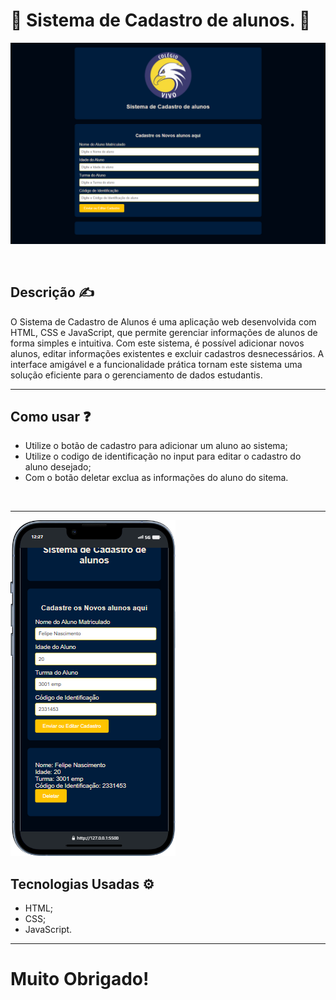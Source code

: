 <h1>&#x1F680; Sistema de Cadastro de alunos. &#x1F680;</h1>
<p>
<img src="./assets/Screenshot_2024-05-26_15-14-19.png" />
</p>

<br>
<h2>Descrição 	&#9997;</h2>
<p>O Sistema de Cadastro de Alunos é uma aplicação web desenvolvida com HTML, CSS e JavaScript, que permite gerenciar informações de alunos de forma simples e intuitiva. Com este sistema, é possível adicionar novos alunos, editar informações existentes e excluir cadastros desnecessários. A interface amigável e a funcionalidade prática tornam este sistema uma solução eficiente para o gerenciamento de dados estudantis.</p>

<hr>
<h2>Como usar &#10067;</h2>
<ul>
<li> Utilize o botão de cadastro para adicionar um aluno ao sistema;</li>
<li> Utilize o codigo de identificação  no input para editar o cadastro do aluno desejado;</li>
<li> Com o botão deletar exclua as informações do aluno do sitema.</li>
</ul>

<br>
<hr>
<p>
<img src="./assets/iPhone-13-PRO-127.0.0.1.png">
</p>
<h2>Tecnologias Usadas &#9881;</h2>
<ul>
<li> HTML;</li>
<li> CSS;</li>
<li> JavaScript.</li>
</ul>
<hr>
<footer>
<h1>Muito Obrigado!</h1>
 

</footer>
